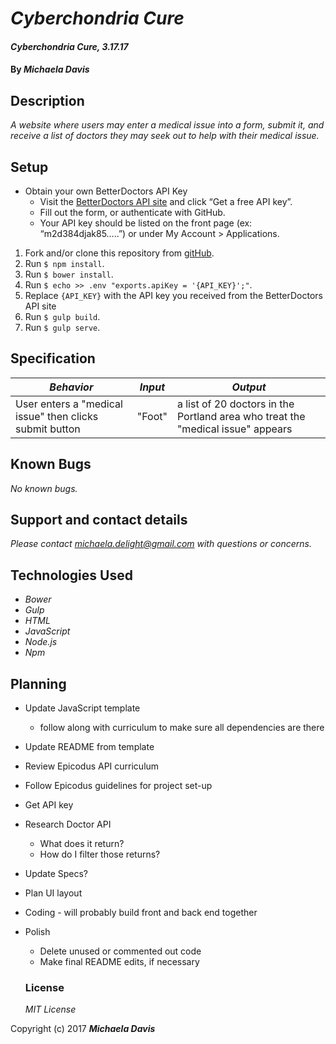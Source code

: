 # _Cyberchondria Cure_

#### _Cyberchondria Cure, 3.17.17_

#### By _**Michaela Davis**_


## Description

_A website where users may enter a medical issue into a form, submit it, and receive a list of doctors they may seek out to help with their medical issue._

## Setup
* Obtain your own BetterDoctors API Key
  * Visit the [BetterDoctors API site](https://developer.betterdoctor.com/) and click “Get a free API key”.
  * Fill out the form, or authenticate with GitHub.
  * Your API key should be listed on the front page (ex: “m2d384djak85…..”) or under My Account > Applications.

1. Fork and/or clone this repository from [gitHub](https://github.com/Michaela-Davis/javascript_cyberchondria-cure.git).
2. Run `$ npm install`.
3. Run `$ bower install`.
4. Run `$ echo >> .env "exports.apiKey = '{API_KEY}';"`.
5. Replace `{API_KEY}` with the API key you received from the BetterDoctors API site
6. Run `$ gulp build`.
7. Run `$ gulp serve`.

## Specification
|    *Behavior*   |    *Input*    |     *Output*    |
|-----------------|---------------|-----------------|
| User enters a "medical issue" then clicks submit button | "Foot" | a list of 20 doctors in the Portland area who treat the "medical issue" appears |


## Known Bugs

_No known bugs._

## Support and contact details

_Please contact michaela.delight@gmail.com with questions or concerns._

## Technologies Used

* _Bower_
* _Gulp_
* _HTML_
* _JavaScript_
* _Node.js_
* _Npm_


## Planning

* Update JavaScript template
  * follow along with curriculum to make sure all dependencies are there
* Update README from template
* Review Epicodus API curriculum
* Follow Epicodus guidelines for project set-up
* Get API key
* Research Doctor API
    * What does it return?
    * How do I filter those returns?
* Update Specs?
* Plan UI layout
* Coding - will probably build front and back end together
* Polish
  * Delete unused or commented out code
  * Make final README edits, if necessary

  ### License

  *MIT License*

Copyright (c) 2017 **_Michaela Davis_**
